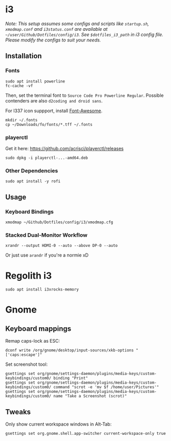 # i3
*Note: This setup assumes some configs and scripts like 
`startup.sh`, `xmodmap.conf` and `i3status.conf` are available at
`~/user/Github/Dotfiles/config/i3`. See `$dotfiles_i3_path` in i3 config file.
Please modify the configs to suit your needs.*

## Installation

### Fonts
```
sudo apt install powerline
fc-cache -vf
```
Then, set the terminal font to `Source Code Pro Powerline Regular`.
Possible contenders are also `d2coding and droid sans`.

For l337 icon suppport, install [Font-Awesome](https://github.com/FortAwesome/Font-Awesome/releases).
```
mkdir ~/.fonts
cp ~/Downloads/fo/fonts/*.tff ~/.fonts
```

### playerctl
Get it here: https://github.com/acrisci/playerctl/releases
```
sudo dpkg -i playerctl-...-amd64.deb
```

### Other Dependencies
```
sudo apt install -y rofi
```

## Usage

### Keyboard Bindings
```
xmodmap ~/Github/Dotfiles/config/i3/xmodmap.cfg
```

### Stacked Dual-Monitor Workflow
```
xrandr --output HDMI-0 --auto --above DP-0 --auto
```
Or just use `arandr` if you're a normie xD


# Regolith i3

```
sudo apt install i3xrocks-memory
```

# Gnome

## Keyboard mappings

Remap caps-lock as ESC:
```
dconf write /org/gnome/desktop/input-sources/xkb-options "['caps:escape']"
```

Set screenshot tool:
```
gsettings set org/gnome/settings-daemon/plugins/media-keys/custom-keybindings/custom0/ binding "Print"
gsettings set org/gnome/settings-daemon/plugins/media-keys/custom-keybindings/custom0/ command "scrot -e 'mv $f /home/user/Pictures'"
gsettings set org/gnome/settings-daemon/plugins/media-keys/custom-keybindings/custom0/ name "Take a Screenshot (scrot)"
```

## Tweaks

Only show current workspace windows in Alt-Tab:

```
gsettings set org.gnome.shell.app-switcher current-workspace-only true
```
